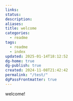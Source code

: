 ```yaml
---
links: 
status: 
description: 
aliases: 
title: welcome
categories:
  - readme
tags:
  - readme
  - index
updated: 2025-01-14T18:12:52
dg-home: true
dg-publish: true
created: 2024-11-08T21:42:42
permalink: "/test/"
dgPassFrontmatter: true
---
```


welcome!

